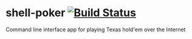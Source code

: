 # shell-poker [![Build Status](https://travis-ci.org/bonkersbeavers/shell-poker.svg?branch=master)](https://travis-ci.org/bonkersbeavers/shell-poker)
Command line interface app for playing Texas hold'em over the Internet

